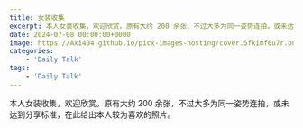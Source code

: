 ```yaml
---
title: 女装收集
excerpt: 本人女装收集，欢迎欣赏。原有大约 200 余张，不过大多为同一姿势连拍，或未达到分享标准，在此给出本人较为喜欢的照片。
date: 2024-07-08 00:00:00+0000
image: https://Axi404.github.io/picx-images-hosting/cover.5fkimf6u7r.png
categories:
    - 'Daily Talk'
tags:
    - 'Daily Talk'
---
```


本人女装收集，欢迎欣赏。原有大约 200 余张，不过大多为同一姿势连拍，或未达到分享标准，在此给出本人较为喜欢的照片。

<hairy-image-group col="400px" row="200px" loading = "lazy">
  <hairy-image fit="cover" loading = "lazy" src="https://Axi404.github.io/picx-images-hosting/cover.5fkimf6u7r.png" />
  <hairy-image fit="cover" loading = "lazy" src="https://Axi404.github.io/picx-images-hosting/09.54xot9rm1v.png" />
  <hairy-image fit="cover" loading = "lazy" src="https://Axi404.github.io/picx-images-hosting/08.7p3j5wrknt.png" />
  <hairy-image fit="cover" loading = "lazy" src="https://Axi404.github.io/picx-images-hosting/07.8ad6s7m0y0.png" />
  <hairy-image fit="cover" loading = "lazy" src="https://Axi404.github.io/picx-images-hosting/06.6pnfsqoth3.png" />
  <hairy-image fit="cover" loading = "lazy" src="https://Axi404.github.io/picx-images-hosting/04.1seyywb1ni.png" />
  <hairy-image fit="cover" loading = "lazy" src="https://Axi404.github.io/picx-images-hosting/05.6ik7xb2o16.png" />
  <hairy-image fit="cover" loading = "lazy" src="https://Axi404.github.io/picx-images-hosting/03.45m1pkrgu.png" />
  <hairy-image fit="cover" loading = "lazy" src="https://Axi404.github.io/picx-images-hosting/02.5j44k4zwub.png" />
  <hairy-image fit="cover" loading = "lazy" src="https://Axi404.github.io/picx-images-hosting/01.2h88iwykmw.png" />
</hairy-image-group>